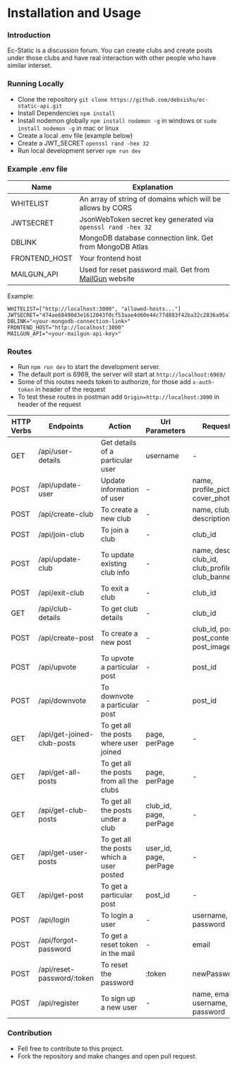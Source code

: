 # Installation and Usage

### Introduction

Ec-Static is a discussion forum. You can create clubs and create posts under those clubs and have real interaction with other people who have similar interset.

### Running Locally

- Clone the repository `git clone https://github.com/debsishu/ec-static-api.git`
- Install Dependencies `npm install`
- Install nodemon globally `npm install nodemon -g` in windows or `sudo install nodemon -g` in mac or linux
- Create a local .env file (example below)
- Create a JWT_SECRET `openssl rand -hex 32`
- Run local development server `npm run dev`

### Example .env file

| Name          | Explanation                                                                        |
| ------------- | ---------------------------------------------------------------------------------- |
| WHITELIST     | An array of string of domains which will be allows by CORS                         |
| JWTSECRET     | JsonWebToken secret key generated via `openssl rand -hex 32`                       |
| DBLINK        | MongoDB database connection link. Get from MongoDB Atlas                           |
| FRONTEND_HOST | Your frontend host                                                                 |
| MAILGUN_API   | Used for reset password mail. Get from [MailGun](https://www.mailgun.com/) website |

Example:

```
WHITELIST=["http://localhost:3000", "allowed-hosts..."]
JWTSECRET="474ae68490d3e1612043f0cf53aae4d60e44c77d883f42ba32c2836a95a73527"
DBLINK="<your-mongodb-connection-link>"
FRONTEND_HOST="http://localhost:3000"
MAILGUN_API="<your-mailgun-api-key>"

```

### Routes

- Run `npm run dev` to start the development server.
- The default port is 6969, the server will start at `http://localhost:6969/`
- Some of this routes needs token to authorize, for those add `x-auth-token` in header of the request
- To test these routes in postman add `Origin=http://localhost:3000` in header of the request

| HTTP Verbs | Endpoints                  | Action                                   | Url Parameters         | Request Body                                                          | Token Required |
| ---------- | -------------------------- | ---------------------------------------- | ---------------------- | --------------------------------------------------------------------- | -------------- |
| GET        | /api/user-details          | Get details of a particular user         | username               | -                                                                     | NO             |
| POST       | /api/update-user           | Update information of user               | -                      | name, profile_picture, cover_photo, bio                               | YES            |
| POST       | /api/create-club           | To create a new club                     | -                      | name, club_id, description                                            | YES            |
| POST       | /api/join-club             | To join a club                           | -                      | club_id                                                               | YES            |
| POST       | /api/update-club           | To update existing club info             | -                      | name, description, club_id, club_profile_picture, club_banner_picture | YES            |
| POST       | /api/exit-club             | To exit a club                           | -                      | club_id                                                               | YES            |
| GET        | /api/club-details          | To get club details                      | -                      | club_id                                                               | NO             |
| POST       | /api/create-post           | To create a new post                     | -                      | club_id, post_title, post_content, post_image                         | YES            |
| POST       | /api/upvote                | To upvote a particular post              | -                      | post_id                                                               | YES            |
| POST       | /api/downvote              | To downvote a particular post            | -                      | post_id                                                               | YES            |
| GET        | /api/get-joined-club-posts | To get all the posts where user joined   | page, perPage          | -                                                                     | YES            |
| GET        | /api/get-all-posts         | To get all the posts from all the clubs  | page, perPage          | -                                                                     | NO             |
| GET        | /api/get-club-posts        | To get all the posts under a club        | club_id, page, perPage | -                                                                     | NO             |
| GET        | /api/get-user-posts        | To get all the posts which a user posted | user_id, page, perPage | -                                                                     | NO             |
| GET        | /api/get-post              | To get a particular post                 | post_id                | -                                                                     | NO             |
| POST       | /api/login                 | To login a user                          | -                      | username, password                                                    | NO             |
| POST       | /api/forgot-password       | To get a reset token in the mail         | -                      | email                                                                 | NO             |
| POST       | /api/reset-password/:token | To reset the password                    | :token                 | newPassword                                                           | NO             |
| POST       | /api/register              | To sign up a new user                    | -                      | name, email, username, password                                       | NO             |

### Contribution

- Fell free to contribute to this project.
- Fork the repository and make changes and open pull request.
